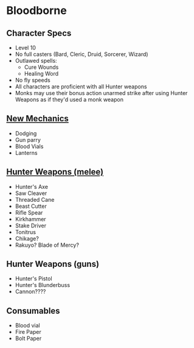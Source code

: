 # Bloodborne

## Character Specs
- Level 10
- No full casters (Bard, Cleric, Druid, Sorcerer, Wizard)
- Outlawed spells:
  - Cure Wounds
  - Healing Word
- No fly speeds
- All characters are proficient with all Hunter weapons
- Monks may use their bonus action unarmed strike after using Hunter Weapons as if they'd used a monk weapon

## [New Mechanics](Mechanics.md)
- Dodging
- Gun parry
- Blood Vials
- Lanterns

## [Hunter Weapons (melee)](MeleeWeapons.md)
- Hunter's Axe
- Saw Cleaver
- Threaded Cane
- Beast Cutter
- Rifle Spear
- Kirkhammer
- Stake Driver
- Tonitrus
- Chikage?
- Rakuyo? Blade of Mercy?

## Hunter Weapons (guns)
- Hunter's Pistol
- Hunter's Blunderbuss
- Cannon????

## Consumables
- Blood vial
- Fire Paper
- Bolt Paper
